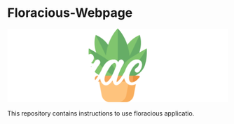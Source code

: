 # Floracious-Webpage
![](img/logo.jpg)

This repository contains instructions to use floracious applicatio.
